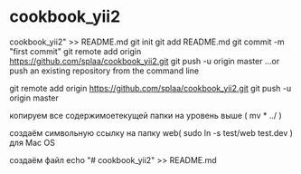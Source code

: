 # cookbook_yii2 #


cookbook_yii2" >> README.md
git init
git add README.md
git commit -m "first commit"
git remote add origin https://github.com/splaa/cookbook_yii2.git
git push -u origin master
…or push an existing repository from the command line


git remote add origin https://github.com/splaa/cookbook_yii2.git
git push -u origin master

копируем все содержимоетекущей папки на уровень выше ( mv * ../ )

создаём символьную ссылку на папку web( sudo ln -s test/web test.dev ) для Mac OS

создаём файл echo "# cookbook_yii2" >> README.md
